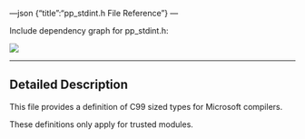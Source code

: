 —json {“title”:“pp\_stdint.h File Reference”} —

Include dependency graph for pp\_stdint.h:

![](/docs/native-client/pepper_beta/c/pp__stdint_8h__incl.png)

------------------------------------------------------------------------

<span id="details" class="anchor" style="margin: 0;"></span>

Detailed Description
--------------------

This file provides a definition of C99 sized types for Microsoft compilers.

These definitions only apply for trusted modules.
